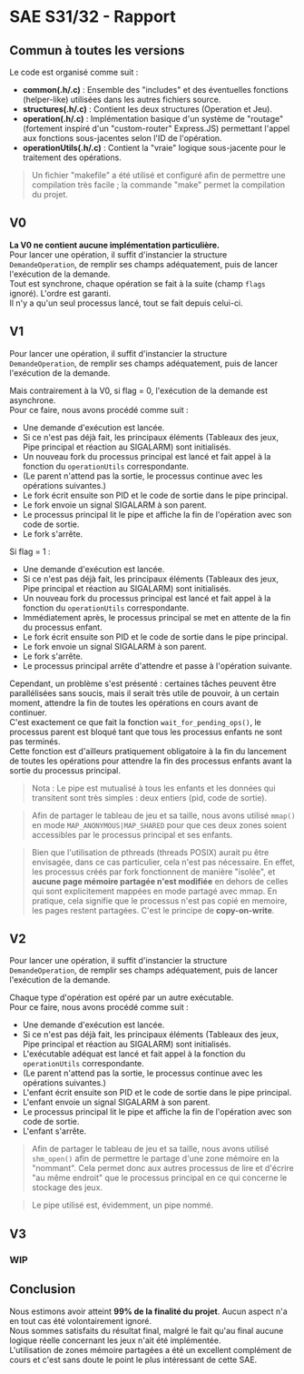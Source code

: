 # SAE S31/32 - Rapport

## Commun à toutes les versions
Le code est organisé comme suit :
- **common(.h/.c)** : Ensemble des "includes" et des éventuelles fonctions (helper-like) utilisées dans les autres fichiers source.
- **structures(.h/.c)** : Contient les deux structures (Operation et Jeu).
- **operation(.h/.c)** : Implémentation basique d'un système de "routage" (fortement inspiré d'un "custom-router" Express.JS) permettant l'appel aux fonctions sous-jacentes selon l'ID de l'opération.
- **operationUtils(.h/.c)** : Contient la "vraie" logique sous-jacente pour le traitement des opérations.

> Un fichier "makefile" a été utilisé et configuré afin de permettre une compilation très facile ; la commande "make" permet la compilation du projet.

## V0
**La V0 ne contient aucune implémentation particulière.**  
Pour lancer une opération, il suffit d'instancier la structure `DemandeOperation`, de remplir ses champs adéquatement, puis de lancer l'exécution de la demande.  
Tout est synchrone, chaque opération se fait à la suite (champ `flags` ignoré). L'ordre est garanti.  
Il n'y a qu'un seul processus lancé, tout se fait depuis celui-ci.

## V1
Pour lancer une opération, il suffit d'instancier la structure `DemandeOperation`, de remplir ses champs adéquatement, puis de lancer l'exécution de la demande.

Mais contrairement à la V0, si flag = 0, l'exécution de la demande est asynchrone.  
Pour ce faire, nous avons procédé comme suit :
- Une demande d'exécution est lancée.
- Si ce n'est pas déjà fait, les principaux éléments (Tableaux des jeux, Pipe principal et réaction au SIGALARM) sont initialisés.
- Un nouveau fork du processus principal est lancé et fait appel à la fonction du `operationUtils` correspondante.
- (Le parent n'attend pas la sortie, le processus continue avec les opérations suivantes.)
- Le fork écrit ensuite son PID et le code de sortie dans le pipe principal.
- Le fork envoie un signal SIGALARM à son parent.
- Le processus principal lit le pipe et affiche la fin de l'opération avec son code de sortie.
- Le fork s'arrête.

Si flag = 1 :
- Une demande d'exécution est lancée.
- Si ce n'est pas déjà fait, les principaux éléments (Tableaux des jeux, Pipe principal et réaction au SIGALARM) sont initialisés.
- Un nouveau fork du processus principal est lancé et fait appel à la fonction du `operationUtils` correspondante.
- Immédiatement après, le processus principal se met en attente de la fin du processus enfant.
- Le fork écrit ensuite son PID et le code de sortie dans le pipe principal.
- Le fork envoie un signal SIGALARM à son parent.
- Le fork s'arrête.
- Le processus principal arrête d'attendre et passe à l'opération suivante.

Cependant, un problème s'est présenté : certaines tâches peuvent être parallélisées sans soucis, mais il serait très utile de pouvoir, à un certain moment, attendre la fin de toutes les opérations en cours avant de continuer.  
C'est exactement ce que fait la fonction `wait_for_pending_ops()`, le processus parent est bloqué tant que tous les processus enfants ne sont pas terminés.  
Cette fonction est d'ailleurs pratiquement obligatoire à la fin du lancement de toutes les opérations pour attendre la fin des processus enfants avant la sortie du processus principal.

> Nota : Le pipe est mutualisé à tous les enfants et les données qui transitent sont très simples : deux entiers (pid, code de sortie).

> Afin de partager le tableau de jeu et sa taille, nous avons utilisé `mmap()` en mode `MAP_ANONYMOUS|MAP_SHARED` pour que ces deux zones soient accessibles par le processus principal et ses enfants.

> Bien que l'utilisation de pthreads (threads POSIX) aurait pu être envisagée, dans ce cas particulier, cela n'est pas nécessaire.
> En effet, les processus créés par fork fonctionnent de manière "isolée", et **aucune page mémoire partagée n'est modifiée** en dehors de celles qui sont explicitement mappées en mode partagé avec mmap.
> En pratique, cela signifie que le processus n'est pas copié en memoire, les pages restent partagées. C'est le principe de **copy-on-write**.

## V2
Pour lancer une opération, il suffit d'instancier la structure `DemandeOperation`, de remplir ses champs adéquatement, puis de lancer l'exécution de la demande.

Chaque type d'opération est opéré par un autre exécutable.  
Pour ce faire, nous avons procédé comme suit :
- Une demande d'exécution est lancée.
- Si ce n'est pas déjà fait, les principaux éléments (Tableaux des jeux, Pipe principal et réaction au SIGALARM) sont initialisés.
- L'exécutable adéquat est lancé et fait appel à la fonction du `operationUtils` correspondante.
- (Le parent n'attend pas la sortie, le processus continue avec les opérations suivantes.)
- L'enfant écrit ensuite son PID et le code de sortie dans le pipe principal.
- L'enfant envoie un signal SIGALARM à son parent.
- Le processus principal lit le pipe et affiche la fin de l'opération avec son code de sortie.
- L'enfant s'arrête.

> Afin de partager le tableau de jeu et sa taille, nous avons utilisé `shm_open()` afin de permettre le partage d'une zone mémoire en la "nommant". Cela permet donc aux autres processus de lire et d'écrire "au même endroit" que le processus principal en ce qui concerne le stockage des jeux.

> Le pipe utilisé est, évidemment, un pipe nommé.

## V3

### WIP

## Conclusion
Nous estimons avoir atteint **99% de la finalité du projet**. Aucun aspect n'a en tout cas été volontairement ignoré.  
Nous sommes satisfaits du résultat final, malgré le fait qu'au final aucune logique réelle concernant les jeux n'ait été implémentée.  
L'utilisation de zones mémoire partagées a été un excellent complément de cours et c'est sans doute le point le plus intéressant de cette SAE.
